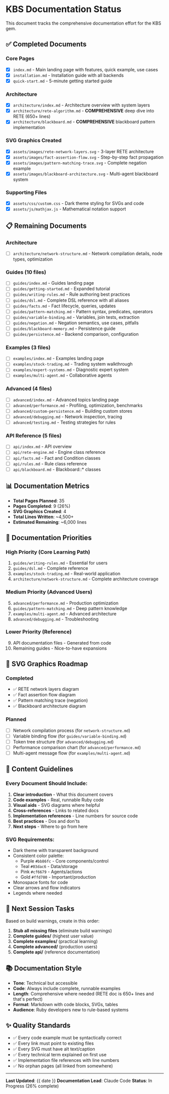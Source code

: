 # KBS Documentation Status

This document tracks the comprehensive documentation effort for the KBS gem.

## ✅ Completed Documents

### Core Pages
- [x] `index.md` - Main landing page with features, quick example, use cases
- [x] `installation.md` - Installation guide with all backends
- [x] `quick-start.md` - 5-minute getting started guide

### Architecture
- [x] `architecture/index.md` - Architecture overview with system layers
- [x] `architecture/rete-algorithm.md` - **COMPREHENSIVE** deep dive into RETE (650+ lines)
- [x] `architecture/blackboard.md` - **COMPREHENSIVE** blackboard pattern implementation

### SVG Graphics Created
- [x] `assets/images/rete-network-layers.svg` - 3-layer RETE architecture
- [x] `assets/images/fact-assertion-flow.svg` - Step-by-step fact propagation
- [x] `assets/images/pattern-matching-trace.svg` - Complete negation example
- [x] `assets/images/blackboard-architecture.svg` - Multi-agent blackboard system

### Supporting Files
- [x] `assets/css/custom.css` - Dark theme styling for SVGs and code
- [x] `assets/js/mathjax.js` - Mathematical notation support

## 📋 Remaining Documents

### Architecture
- [ ] `architecture/network-structure.md` - Network compilation details, node types, optimization

### Guides (10 files)
- [ ] `guides/index.md` - Guides landing page
- [ ] `guides/getting-started.md` - Expanded tutorial
- [ ] `guides/writing-rules.md` - Rule authoring best practices
- [ ] `guides/dsl.md` - Complete DSL reference with all aliases
- [ ] `guides/facts.md` - Fact lifecycle, queries, updates
- [ ] `guides/pattern-matching.md` - Pattern syntax, predicates, operators
- [ ] `guides/variable-binding.md` - Variables, join tests, extraction
- [ ] `guides/negation.md` - Negation semantics, use cases, pitfalls
- [ ] `guides/blackboard-memory.md` - Persistence guide
- [ ] `guides/persistence.md` - Backend comparison, configuration

### Examples (3 files)
- [ ] `examples/index.md` - Examples landing page
- [ ] `examples/stock-trading.md` - Trading system walkthrough
- [ ] `examples/expert-systems.md` - Diagnostic expert system
- [ ] `examples/multi-agent.md` - Collaborative agents

### Advanced (4 files)
- [ ] `advanced/index.md` - Advanced topics landing page
- [ ] `advanced/performance.md` - Profiling, optimization, benchmarks
- [ ] `advanced/custom-persistence.md` - Building custom stores
- [ ] `advanced/debugging.md` - Network inspection, tracing
- [ ] `advanced/testing.md` - Testing strategies for rules

### API Reference (5 files)
- [ ] `api/index.md` - API overview
- [ ] `api/rete-engine.md` - Engine class reference
- [ ] `api/facts.md` - Fact and Condition classes
- [ ] `api/rules.md` - Rule class reference
- [ ] `api/blackboard.md` - Blackboard::* classes

## 📊 Documentation Metrics

- **Total Pages Planned**: 35
- **Pages Completed**: 9 (26%)
- **SVG Graphics Created**: 4
- **Total Lines Written**: ~4,500+
- **Estimated Remaining**: ~6,000 lines

## 🎯 Documentation Priorities

### High Priority (Core Learning Path)
1. `guides/writing-rules.md` - Essential for users
2. `guides/dsl.md` - Complete reference
3. `examples/stock-trading.md` - Real-world application
4. `architecture/network-structure.md` - Complete architecture coverage

### Medium Priority (Advanced Users)
5. `advanced/performance.md` - Production optimization
6. `guides/pattern-matching.md` - Deep pattern knowledge
7. `examples/multi-agent.md` - Advanced architecture
8. `advanced/debugging.md` - Troubleshooting

### Lower Priority (Reference)
9. API documentation files - Generated from code
10. Remaining guides - Nice-to-have expansions

## 🎨 SVG Graphics Roadmap

### Completed
- ✅ RETE network layers diagram
- ✅ Fact assertion flow diagram
- ✅ Pattern matching trace (negation)
- ✅ Blackboard architecture diagram

### Planned
- [ ] Network compilation process (for `network-structure.md`)
- [ ] Variable binding flow (for `guides/variable-binding.md`)
- [ ] Token tree structure (for `advanced/debugging.md`)
- [ ] Performance comparison chart (for `advanced/performance.md`)
- [ ] Multi-agent message flow (for `examples/multi-agent.md`)

## 📝 Content Guidelines

### Every Document Should Include:
1. **Clear introduction** - What this document covers
2. **Code examples** - Real, runnable Ruby code
3. **Visual aids** - SVG diagrams where helpful
4. **Cross-references** - Links to related docs
5. **Implementation references** - Line numbers for source code
6. **Best practices** - Dos and don'ts
7. **Next steps** - Where to go from here

### SVG Requirements:
- Dark theme with transparent background
- Consistent color palette:
  - Purple `#bb86fc` - Core components/control
  - Teal `#03dac6` - Data/storage
  - Pink `#cf6679` - Agents/actions
  - Gold `#ffd700` - Important/production
- Monospace fonts for code
- Clear arrows and flow indicators
- Legends where needed

## 🚀 Next Session Tasks

Based on build warnings, create in this order:

1. **Stub all missing files** (eliminate build warnings)
2. **Complete guides/** (highest user value)
3. **Complete examples/** (practical learning)
4. **Complete advanced/** (production users)
5. **Complete api/** (reference documentation)

## 📚 Documentation Style

- **Tone**: Technical but accessible
- **Code**: Always include complete, runnable examples
- **Length**: Comprehensive where needed (RETE doc is 650+ lines and that's perfect)
- **Format**: Markdown with code blocks, SVGs, tables
- **Audience**: Ruby developers new to rule-based systems

## ✨ Quality Standards

- ✅ Every code example must be syntactically correct
- ✅ Every link must point to existing files
- ✅ Every SVG must have alt text/caption
- ✅ Every technical term explained on first use
- ✅ Implementation file references with line numbers
- ✅ No orphan pages (all linked from somewhere)

---

**Last Updated**: {{ date }}
**Documentation Lead**: Claude Code
**Status**: In Progress (26% complete)
